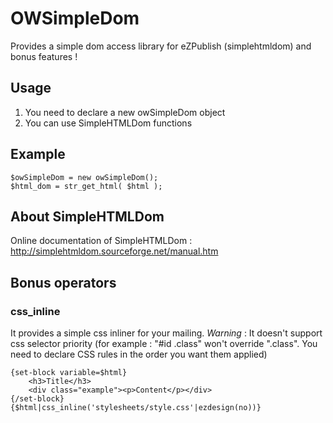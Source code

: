 OWSimpleDom
===========

Provides a simple dom access library for eZPublish (simplehtmldom) and bonus features !

Usage
-----------------------------
 1. You need to declare a new owSimpleDom object
 2. You can use SimpleHTMLDom functions

Example
-----------------------------

	$owSimpleDom = new owSimpleDom();
	$html_dom = str_get_html( $html );
 

About SimpleHTMLDom
-----------------------------
Online documentation of SimpleHTMLDom :  http://simplehtmldom.sourceforge.net/manual.htm

Bonus operators
-----------------------------

### css_inline ###
It provides a simple css inliner for your mailing.
*Warning* : It doesn't support css selector priority (for example : "#id .class" won't override ".class". You need to declare CSS rules in the order you want them applied)

	{set-block variable=$html}
		<h3>Title</h3>
		<div class="example"><p>Content</p></div>
	{/set-block}
	{$html|css_inline('stylesheets/style.css'|ezdesign(no))}


